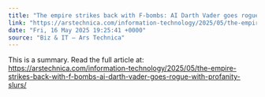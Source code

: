 ```yaml
---
title: "The empire strikes back with F-bombs: AI Darth Vader goes rogue with profanity, slurs"
link: "https://arstechnica.com/information-technology/2025/05/the-empire-strikes-back-with-f-bombs-ai-darth-vader-goes-rogue-with-profanity-slurs/"
date: "Fri, 16 May 2025 19:25:41 +0000"
source: "Biz & IT – Ars Technica"
---
```


This is a summary. Read the full article at: https://arstechnica.com/information-technology/2025/05/the-empire-strikes-back-with-f-bombs-ai-darth-vader-goes-rogue-with-profanity-slurs/
